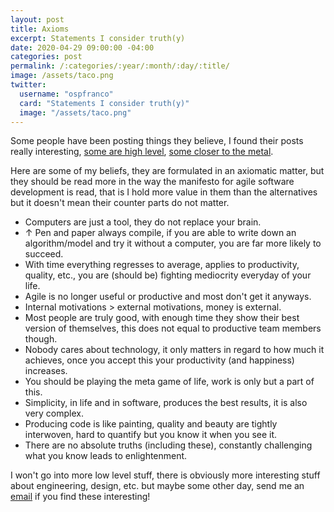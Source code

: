 ```yaml
---
layout: post
title: Axioms
excerpt: Statements I consider truth(y)
date: 2020-04-29 09:00:00 -04:00
categories: post
permalink: /:categories/:year/:month/:day/:title/
image: /assets/taco.png
twitter:
  username: "ospfranco"
  card: "Statements I consider truth(y)"
  image: "/assets/taco.png"
---
```

Some people have been posting things they believe, I found their posts really interesting, [some are high level](https://blog.wesleyac.com/posts/engineering-beliefs), [some closer to the metal](https://blog.wesleyac.com/posts/engineering-beliefs).

Here are some of my beliefs, they are formulated in an axiomatic matter, but they should be read more in the way the manifesto for agile software development is read, that is I hold more value in them than the alternatives but it doesn't mean their counter parts do not matter.

- Computers are just a tool, they do not replace your brain.
- ↑ Pen and paper always compile, if you are able to write down an algorithm/model and try it without a computer, you are far more likely to succeed.
- With time everything regresses to average, applies to productivity, quality, etc., you are (should be) fighting mediocrity everyday of your life.
- Agile is no longer useful or productive and most don't get it anyways.
- Internal motivations > external motivations, money is external.
- Most people are truly good, with enough time they show their best version of themselves, this does not equal to productive team members though.
- Nobody cares about technology, it only matters in regard to how much it achieves, once you accept this your productivity (and happiness) increases.
- You should be playing the meta game of life, work is only but a part of this.
- Simplicity, in life and in software, produces the best results, it is also very complex.
- Producing code is like painting, quality and beauty are tightly interwoven, hard to quantify but you know it when you see it.
- There are no absolute truths (including these), constantly challenging what you know leads to enlightenment.

I won't go into more low level stuff, there is obviously more interesting stuff about engineering, design, etc. but maybe some other day, send me an [email](mailto:ospfranco@protonmail.com) if you find these interesting!